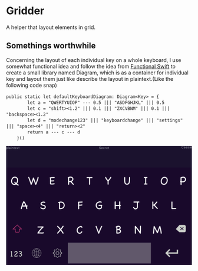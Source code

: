 # Gridder
A helper that layout elements in grid.

## Somethings worthwhile
Concerning the layout of each individual key on a whole keyboard, I use somewhat functional idea 
and follow the idea from [Functional Swift](https://www.objc.io/books/functional-swift/) to create
a small library named Diagram, which is as a container for individual key and layout them just
like describe the layout in plaintext.(Like the following code snap)

```
public static let defaultKeyboardDiagram: Diagram<Key> = {
        let a = "QWERTYUIOP" --- 0.5 ||| "ASDFGHJKL" ||| 0.5
        let c = "shift><1.2" ||| 0.1 ||| "ZXCVBNM" ||| 0.1 ||| "backspace><1.2"
        let d = "modechange123" ||| "keyboardchange" ||| "settings" ||| "space><4" ||| "return><2"
        return a --- c --- d
    }()
```

![CryptoKeyboard](https://github.com/KeithPiTsui/CryptoKeyboard/blob/master/DefaultKeyboard.png)
